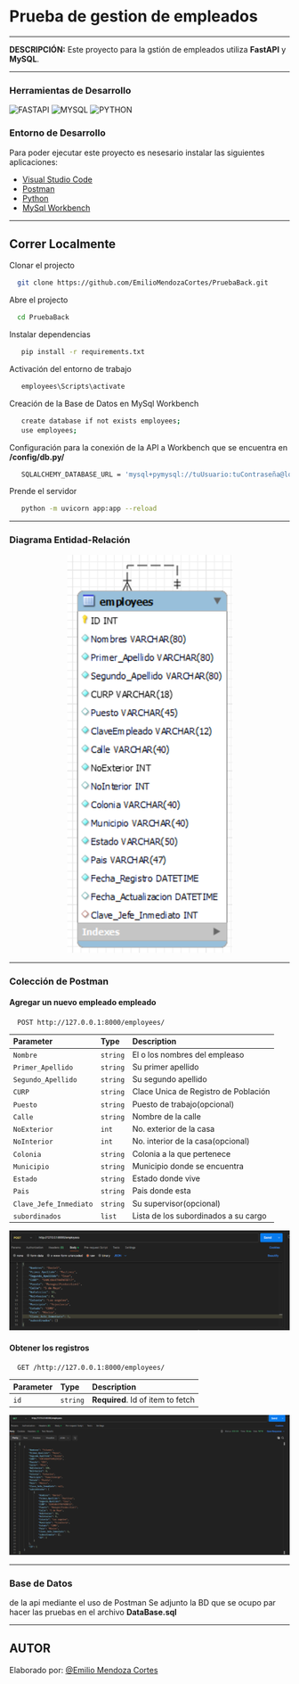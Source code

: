 
# Prueba de gestion de empleados
---

**DESCRIPCIÓN:**
Este proyecto para la gstión de empleados utiliza **FastAPI** y **MySQL**.

---
### Herramientas de Desarrollo

![FASTAPI](https://img.shields.io/badge/FastAPI-005571?style=for-the-badge&logo=fastapi&logoColor=white) ![MYSQL](https://img.shields.io/badge/MySQL-4479A1?style=for-the-badge&logo=mysql&logoColor=white) ![PYTHON](https://img.shields.io/badge/Python-3776AB?style=for-the-badge&logo=python&logoColor=white)


### Entorno de Desarrollo
Para poder ejecutar este proyecto es nesesario instalar las siguientes aplicaciones:

- [Visual Studio Code](https://code.visualstudio.com/download)
- [Postman](https://www.postman.com/downloads/)
- [Python](https://www.python.org/downloads/)
- [MySql Workbench](https://dev.mysql.com/downloads/workbench/)
---
## Correr Localmente

Clonar el projecto

```bash
  git clone https://github.com/EmilioMendozaCortes/PruebaBack.git
```

Abre el projecto

```bash
  cd PruebaBack
```

Instalar dependencias

```bash
   pip install -r requirements.txt
```

Activación del entorno de trabajo
```bash
   employees\Scripts\activate
```

Creación de la Base de Datos en MySql Workbench
```bash
   create database if not exists employees;
   use employees;
```

Configuración para la conexión de la API a Workbench que se encuentra en **/config/db.py/**
```bash
   SQLALCHEMY_DATABASE_URL = 'mysql+pymysql://tuUsuario:tuContraseña@localhost:tuPuerto/employees'

```



Prende el servidor

```bash
   python -m uvicorn app:app --reload
```
---
### Diagrama Entidad-Relación
<p align="center">
  <img src="img/image.png" alt="Sublime's custom image"/>
</p>

---
### Colección de Postman
#### Agregar un nuevo empleado empleado

```http
  POST http://127.0.0.1:8000/employees/
```

| Parameter | Type     | Description                |
| :-------- | :------- | :------------------------- |
| `Nombre` | `string` | El o los nombres del empleaso|
| `Primer_Apellido` | `string` | Su primer apellido|
| `Segundo_Apellido` | `string` | Su segundo apellido |
| `CURP` | `string` | Clace Unica de Registro de Población |
| `Puesto` | `string` | Puesto de trabajo(opcional) |
| `Calle` | `string` | Nombre de la calle |
| `NoExterior` | `int` | No. exterior de la casa |
| `NoInterior` | `int` |No. interior de la casa(opcional) |
| `Colonia` | `string` | Colonia a la que pertenece |
| `Municipio` | `string` | Municipio donde se encuentra |
| `Estado` | `string` | Estado donde vive |
| `Pais` | `string` | Pais donde esta |
| `Clave_Jefe_Inmediato` | `string` | Su supervisor(opcional) |
| `subordinados` | `list` | Lista de los subordinados a su cargo |

<p align="center">
  <img src="img/image-1.png" alt="Sublime's custom image"/>
</p>

#### Obtener los registros

```http
  GET /http://127.0.0.1:8000/employees/
```

| Parameter | Type     | Description                       |
| :-------- | :------- | :-------------------------------- |
| `id`      | `string` | **Required**. Id of item to fetch |

<p align="center">
  <img src="img/image-2.png" alt="Sublime's custom image"/>
</p>

---

### Base de Datos
 de la api mediante el uso de Postman
Se adjunto la BD que se ocupo par hacer las pruebas en el archivo **DataBase.sql**

---

## AUTOR
Elaborado por: [@Emilio Mendoza Cortes](https://github.com/EmilioMendozaCortes)
